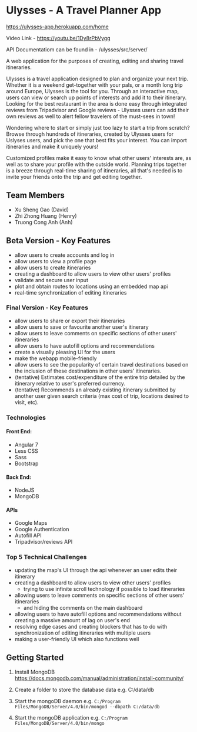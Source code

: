 # Ulysses - A Travel Planner App

https://ulysses-app.herokuapp.com/home 

Video Link - https://youtu.be/1Dy8rPbVygg

API Documentatiom can be found in - /ulysses/src/server/

A web application for the purposes of creating, editing and sharing travel
itineraries.

Ulysses is a travel application designed to plan and organize your next trip. Whether it is a weekend get-together with your pals, or a month long trip around Europe, Ulysses is the tool for you. Through an interactive map, users can view or search up points of interests and add it to their itinerary. Looking for the best restaurant in the area is done easy through integrated reviews from Tripadvisor and Google reviews - Ulysses users can add their own reviews as well to alert fellow travelers of the must-sees in town!

Wondering where to start or simply just too lazy to start a trip from scratch? Browse through hundreds of itineraries, created by Ulysses users for Uslyses users, and pick the one that best fits your interest. You can import itineraries and make it uniquely yours!

Customized profiles make it easy to know what other users' interests are, as well as to share your profile with the outside world. Planning trips together is a breeze through real-time sharing of itineraries, all that's needed is to invite your friends onto the trip and get editing together.

## Team Members
 - Xu Sheng Gao (David)
 - Zhi Zhong Huang (Henry)
 - Truong Cong Anh (Anh)

 
## Beta Version -  Key Features
 - allow users to create accounts and log in
 - allow users to view a profile page
 - allow users to create itineraries
 - creating a dashboard to allow users to view other users' profiles
 - validate and secure user input
 - plot and obtain routes to locations using an embedded map api
 - real-time synchronization of editing itineraries


### Final Version -  Key Features
 - allow users to share or export their itineraries
 - allow users to save or favourite another user's itinerary
 - allow users to leave comments on specific sections of other users'
 itineraries
 - allow users to have autofill options and recommendations
 - create a visually pleasing UI for the users
 - make the webapp mobile-friendly
 - allow users to see the popularity of certain travel destinations based on the inclusion of these destinations in other users' itineraries. 
 - (tentative) Estimates cost/expenditure of the entire trip detailed by the itinerary relative to user's preferred currency. 
- (tentative) Recommends an already existing itinerary submitted by another user given search criteria (max cost of trip, locations desired to visit, etc). 
### Technologies

#### Front End:
 - Angular 7
 - Less CSS
 - Sass
 - Bootstrap

#### Back End:
 - NodeJS
 - MongoDB

#### APIs
 - Google Maps
 - Google Authentication
 - Autofill API
 - Tripadvisor/reviews API


### Top 5 Technical Challenges
 - updating the map's UI through the api whenever an user edits their itinerary
 - creating a dashboard to allow users to view other users' profiles
    - trying to use infinite scroll technology if possible to load itineraries
 - allowing users to leave comments on specific sections of other users'
  itineraries
    - and hiding the comments on the main dashboard
 - allowing users to have autofill options and recommendations without creating
 a massive amount of lag on user's end
 - resolving edge cases and creating blockers that has to do with synchronization of editing itineraries with multiple users
 - making a user-friendly UI which also functions well
 
 ## Getting Started
 
 1) Install MongoDB
 https://docs.mongodb.com/manual/administration/install-community/
 
 2) Create a folder to store the database data
 e.g. C:/data/db
 
 3) Start the mongoDB daemon
 e.g. `C:/Program Files/MongoDB/Server/4.0/bin/mongod --dbpath C:/data/db`
 
 4) Start the mongoDB application
 e.g. `C:/Program Files/MongoDB/Server/4.0/bin/mongo`
